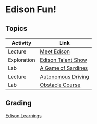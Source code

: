 # Edison Fun!

## Topics

| Activity     | Link
|--------------|---------------------------
| Lecture      | [Meet Edison](pdfs/01_meet_edison.pdf)
| Exploration  | [Edison Talent Show](pdfs/02_edison_talent_show.pdf)
| Lab          | [A Game of Sardines](pdfs/03_sardines.pdf)
| Lecture      | [Autonomous Driving](pdfs/04_autonomous_driving.pdf)
| Lab          | [Obstacle Course](pdfs/05_obstacle_course.pdf)


## Grading
[Edison Learnings](pdfs/00_Learnings_Edison.pdf)
